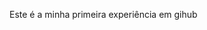 Este é a minha primeira experiência em gihub
<!---
Euhelvio/Euhelvio is a ✨ special ✨ repository because its `README.md` (this file) appears on your GitHub profile.
You can click the Preview link to take a look at your changes.
--->
